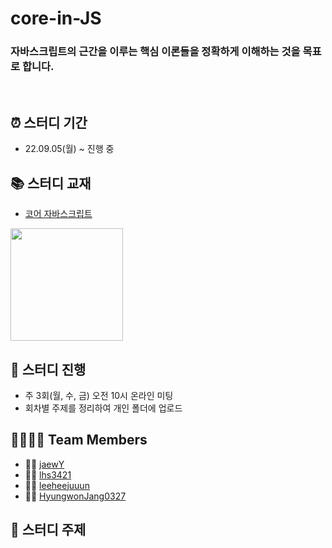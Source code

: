 # core-in-JS

### 자바스크립트의 근간을 이루는 핵심 이론들을 정확하게 이해하는 것을 목표로 합니다.

<br>

## ⏰ 스터디 기간

- 22.09.05(월) ~ 진행 중
  <br>

## 📚 스터디 교재

- [코어 자바스크립트](http://www.yes24.com/Product/Goods/78586788)

<img src="http://image.yes24.com/goods/78586788/XL" width=180px/>
<br>

## 📁 스터디 진행
- 주 3회(월, 수, 금) 오전 10시 온라인 미팅
- 회차별 주제를 정리하여 개인 폴더에 업로드
  <br>

## 👨‍👨‍👧‍👦 Team Members

- 👩‍💻 [jaewY](https://github.com/jaewY)
- 👨‍💻 [lhs3421](https://github.com/lhs3421)
- 🧑‍💻 [leeheejuuun](https://github.com/leeheejuuun)
- 🧑‍💻 [HyungwonJang0327](https://github.com/HyungwonJang0327)
  <br>

## 📌 스터디 주제


